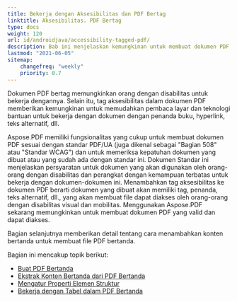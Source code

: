 ```yaml
---
title: Bekerja dengan Aksesibilitas dan PDF Bertag
linktitle: Aksesibilitas. PDF Bertag
type: docs
weight: 120
url: id/androidjava/accessibility-tagged-pdf/
description: Bab ini menjelaskan kemungkinan untuk membuat dokumen PDF Bertag. Fitur ini memungkinkan untuk menambahkan tag pada dokumen struktural. Pelajari lebih lanjut tentang cara mendapatkan PDF yang terjangkau.
lastmod: "2021-06-05"
sitemap:
    changefreq: "weekly"
    priority: 0.7
---
```


Dokumen PDF bertag memungkinkan orang dengan disabilitas untuk bekerja dengannya. Selain itu, tag aksesibilitas dalam dokumen PDF memberikan kemungkinan untuk memudahkan pembaca layar dan teknologi bantuan untuk bekerja dengan dokumen dengan penanda buku, hyperlink, teks alternatif, dll.

Aspose.PDF memiliki fungsionalitas yang cukup untuk membuat dokumen PDF sesuai dengan standar PDF/UA (juga dikenal sebagai "Bagian 508" atau "Standar WCAG") dan untuk memeriksa kepatuhan dokumen yang dibuat atau yang sudah ada dengan standar ini.
 Dokumen Standar ini menjelaskan persyaratan untuk dokumen yang akan digunakan oleh orang-orang dengan disabilitas dan perangkat dengan kemampuan terbatas untuk bekerja dengan dokumen-dokumen ini. Menambahkan tag aksesibilitas ke dokumen PDF berarti dokumen yang dibuat akan memiliki tag, penanda, teks alternatif, dll., yang akan membuat file dapat diakses oleh orang-orang dengan disabilitas visual dan mobilitas. Menggunakan Aspose.PDF sekarang memungkinkan untuk membuat dokumen PDF yang valid dan dapat diakses.

Bagian selanjutnya memberikan detail tentang cara menambahkan konten bertanda untuk membuat file PDF bertanda.

Bagian ini mencakup topik berikut:

- [Buat PDF Bertanda](/pdf/andriodjava/create-tagged-pdf-documents/)
- [Ekstrak Konten Bertanda dari PDF Bertanda](/pdf/androidjava/extract-tagged-content-from-tagged-pdfs/)
- [Mengatur Properti Elemen Struktur](/pdf/androidjava/set-tagged-pdfs-element-properties/)
- [Bekerja dengan Tabel dalam PDF Bertanda](/pdf/androidjava/working-with-table-in-tagged-pdfs/)